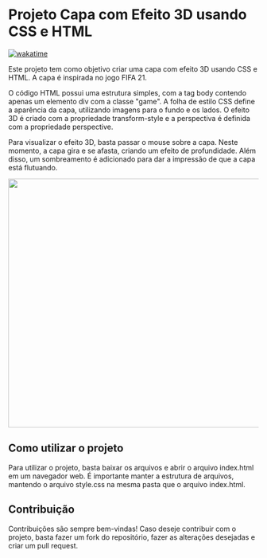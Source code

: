 # Projeto Capa com Efeito 3D usando CSS e HTML

<a href="https://wakatime.com/badge/user/268de5b9-4dbd-4873-9ede-a165e5745754/project/2a687e53-2912-4933-9437-a95dc3d9f6cf"><img src="https://wakatime.com/badge/user/268de5b9-4dbd-4873-9ede-a165e5745754/project/2a687e53-2912-4933-9437-a95dc3d9f6cf.svg" alt="wakatime"></a>

Este projeto tem como objetivo criar uma capa com efeito 3D usando CSS e HTML. A capa é inspirada no jogo FIFA 21.

O código HTML possui uma estrutura simples, com a tag body contendo apenas um elemento div com a classe "game". A folha de estilo CSS define a aparência da capa, utilizando imagens para o fundo e os lados. O efeito 3D é criado com a propriedade transform-style e a perspectiva é definida com a propriedade perspective.

Para visualizar o efeito 3D, basta passar o mouse sobre a capa. Neste momento, a capa gira e se afasta, criando um efeito de profundidade. Além disso, um sombreamento é adicionado para dar a impressão de que a capa está flutuando.

<div>
 <img align="center"  height="500" width="600" src="gif.gif">
</div>

## Como utilizar o projeto
Para utilizar o projeto, basta baixar os arquivos e abrir o arquivo index.html em um navegador web. É importante manter a estrutura de arquivos, mantendo o arquivo style.css na mesma pasta que o arquivo index.html.
## Contribuição
Contribuições são sempre bem-vindas! Caso deseje contribuir com o projeto, basta fazer um fork do repositório, fazer as alterações desejadas e criar um pull request.
